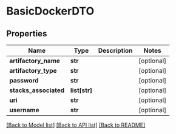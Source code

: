 # BasicDockerDTO

## Properties
Name | Type | Description | Notes
------------ | ------------- | ------------- | -------------
**artifactory_name** | **str** |  | [optional] 
**artifactory_type** | **str** |  | [optional] 
**password** | **str** |  | [optional] 
**stacks_associated** | **list[str]** |  | [optional] 
**uri** | **str** |  | [optional] 
**username** | **str** |  | [optional] 

[[Back to Model list]](../README.md#documentation-for-models) [[Back to API list]](../README.md#documentation-for-api-endpoints) [[Back to README]](../README.md)

